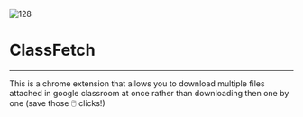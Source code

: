 ![128](https://github.com/DeeptejD/classroom-downloader/assets/88930014/7be4e74b-3019-4762-87e4-e3b3506fd0c5)
# ClassFetch
---
This is a chrome extension that allows you to download multiple files attached in google classroom at once rather than downloading then one by one (save those 🖱️ clicks!)
